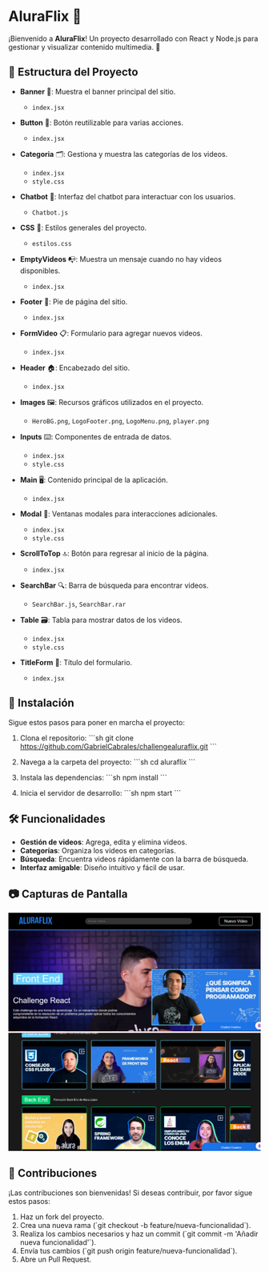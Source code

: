
# AluraFlix 🎥

¡Bienvenido a **AluraFlix**! Un proyecto desarrollado con React y Node.js para gestionar y visualizar contenido multimedia. 🚀

## 📂 Estructura del Proyecto

- **Banner** 📸: Muestra el banner principal del sitio.
  - `index.jsx`

- **Button** 🔘: Botón reutilizable para varias acciones.
  - `index.jsx`

- **Categoria** 🗂️: Gestiona y muestra las categorías de los videos.
  - `index.jsx`
  - `style.css`

- **Chatbot** 🤖: Interfaz del chatbot para interactuar con los usuarios.
  - `Chatbot.js`

- **CSS** 🎨: Estilos generales del proyecto.
  - `estilos.css`

- **EmptyVideos** 📭: Muestra un mensaje cuando no hay videos disponibles.
  - `index.jsx`

- **Footer** 👣: Pie de página del sitio.
  - `index.jsx`

- **FormVideo** 📋: Formulario para agregar nuevos videos.
  - `index.jsx`

- **Header** 🏠: Encabezado del sitio.
  - `index.jsx`

- **Images** 🖼️: Recursos gráficos utilizados en el proyecto.
  - `HeroBG.png`, `LogoFooter.png`, `LogoMenu.png`, `player.png`

- **Inputs** ⌨️: Componentes de entrada de datos.
  - `index.jsx`
  - `style.css`

- **Main** 🖥️: Contenido principal de la aplicación.
  - `index.jsx`

- **Modal** 🔲: Ventanas modales para interacciones adicionales.
  - `index.jsx`
  - `style.css`

- **ScrollToTop** 🔝: Botón para regresar al inicio de la página.
  - `index.jsx`

- **SearchBar** 🔍: Barra de búsqueda para encontrar videos.
  - `SearchBar.js`, `SearchBar.rar`

- **Table** 🗃️: Tabla para mostrar datos de los videos.
  - `index.jsx`
  - `style.css`

- **TitleForm** 📝: Título del formulario.
  - `index.jsx`

## 🚀 Instalación

Sigue estos pasos para poner en marcha el proyecto:

1. Clona el repositorio:
   \`\`\`sh
   git clone https://github.com/GabrielCabrales/challengealuraflix.git
   \`\`\`

2. Navega a la carpeta del proyecto:
   \`\`\`sh
   cd aluraflix
   \`\`\`

3. Instala las dependencias:
   \`\`\`sh
   npm install
   \`\`\`

4. Inicia el servidor de desarrollo:
   \`\`\`sh
   npm start
   \`\`\`

## 🛠️ Funcionalidades

- **Gestión de videos**: Agrega, edita y elimina videos.
- **Categorías**: Organiza los videos en categorías.
- **Búsqueda**: Encuentra videos rápidamente con la barra de búsqueda.
- **Interfaz amigable**: Diseño intuitivo y fácil de usar.

## 📷 Capturas de Pantalla

![Captura de Pantalla 1](public/Flixpreview1.png)
![Captura de Pantalla 2](public/Flixpreview2.png)

## 🤝 Contribuciones

¡Las contribuciones son bienvenidas! Si deseas contribuir, por favor sigue estos pasos:

1. Haz un fork del proyecto.
2. Crea una nueva rama (\`git checkout -b feature/nueva-funcionalidad\`).
3. Realiza los cambios necesarios y haz un commit (\`git commit -m 'Añadir nueva funcionalidad'\`).
4. Envía tus cambios (\`git push origin feature/nueva-funcionalidad\`).
5. Abre un Pull Request.
